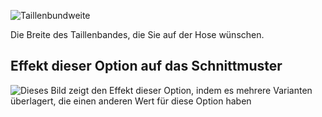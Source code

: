 ![Taillenbundweite](waistbandwidth.svg)

Die Breite des Taillenbandes, die Sie auf der Hose wünschen.

## Effekt dieser Option auf das Schnittmuster

![Dieses Bild zeigt den Effekt dieser Option, indem es mehrere Varianten überlagert, die einen anderen Wert für diese Option haben](theo_waistbandwidth_sample.svg "Effekt dieser Option auf das Schnittmuster")

